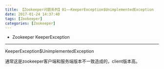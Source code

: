 ```yaml
---
title: 【Zookeeper问题系列】01——KeeperException$UnimplementedException
date: 2017-01-24 14:37:40
tags: [Zookeeper]
categories: [Zookeeper]
---
```

- Zookeeper KeeperException
<!-- more -->

--------------------------------

KeeperException$UnimplementedException

通常这是zookeeper客户端和服务端版本不一致造成的，client版本高。
